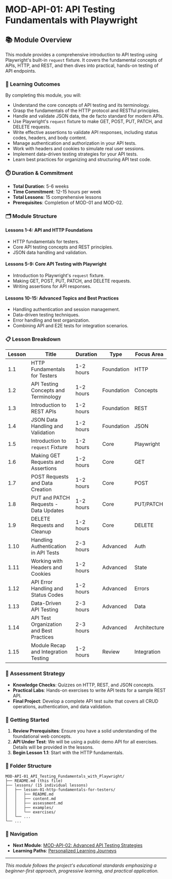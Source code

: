 # MOD-API-01: API Testing Fundamentals with Playwright

## 📚 Module Overview

This module provides a comprehensive introduction to API testing using Playwright's built-in `request` fixture. It covers the fundamental concepts of APIs, HTTP, and REST, and then dives into practical, hands-on testing of API endpoints.

### 🎯 Learning Outcomes

By completing this module, you will:
- Understand the core concepts of API testing and its terminology.
- Grasp the fundamentals of the HTTP protocol and RESTful principles.
- Handle and validate JSON data, the de facto standard for modern APIs.
- Use Playwright's `request` fixture to make GET, POST, PUT, PATCH, and DELETE requests.
- Write effective assertions to validate API responses, including status codes, headers, and body content.
- Manage authentication and authorization in your API tests.
- Work with headers and cookies to simulate real user sessions.
- Implement data-driven testing strategies for your API tests.
- Learn best practices for organizing and structuring API test code.

### ⏱️ Duration & Commitment

- **Total Duration**: 5-6 weeks
- **Time Commitment**: 12-15 hours per week
- **Total Lessons**: 15 comprehensive lessons
- **Prerequisites**: Completion of MOD-01 and MOD-02.

### 🗂️ Module Structure

#### **Lessons 1-4: API and HTTP Foundations**
- HTTP fundamentals for testers.
- Core API testing concepts and REST principles.
- JSON data handling and validation.

#### **Lessons 5-9: Core API Testing with Playwright**
- Introduction to Playwright's `request` fixture.
- Making GET, POST, PUT, PATCH, and DELETE requests.
- Writing assertions for API responses.

#### **Lessons 10-15: Advanced Topics and Best Practices**
- Handling authentication and session management.
- Data-driven testing techniques.
- Error handling and test organization.
- Combining API and E2E tests for integration scenarios.

### 📋 Lesson Breakdown

| Lesson | Title | Duration | Type | Focus Area |
|--------|-------|----------|------|------------|
| 1.1 | HTTP Fundamentals for Testers | 1-2 hours | Foundation | HTTP |
| 1.2 | API Testing Concepts and Terminology | 1-2 hours | Foundation | Concepts |
| 1.3 | Introduction to REST APIs | 1-2 hours | Foundation | REST |
| 1.4 | JSON Data Handling and Validation | 1-2 hours | Foundation | JSON |
| 1.5 | Introduction to `request` Fixture | 1-2 hours | Core | Playwright |
| 1.6 | Making GET Requests and Assertions | 1-2 hours | Core | GET |
| 1.7 | POST Requests and Data Creation | 1-2 hours | Core | POST |
| 1.8 | PUT and PATCH Requests - Data Updates | 1-2 hours | Core | PUT/PATCH |
| 1.9 | DELETE Requests and Cleanup | 1-2 hours | Core | DELETE |
| 1.10| Handling Authentication in API Tests | 2-3 hours | Advanced | Auth |
| 1.11| Working with Headers and Cookies | 1-2 hours | Advanced | State |
| 1.12| API Error Handling and Status Codes | 1-2 hours | Advanced | Errors |
| 1.13| Data-Driven API Testing | 2-3 hours | Advanced | Data |
| 1.14| API Test Organization and Best Practices | 2-3 hours | Advanced | Architecture |
| 1.15| Module Recap and Integration Testing | 1-2 hours | Review | Integration |

### 🎯 Assessment Strategy

- **Knowledge Checks**: Quizzes on HTTP, REST, and JSON concepts.
- **Practical Labs**: Hands-on exercises to write API tests for a sample REST API.
- **Final Project**: Develop a complete API test suite that covers all CRUD operations, authentication, and data validation.

### 🚀 Getting Started

1. **Review Prerequisites**: Ensure you have a solid understanding of the foundational web concepts.
2. **API Under Test**: We will be using a public demo API for all exercises. Details will be provided in the lessons.
3. **Begin Lesson 1.1**: Start with the HTTP fundamentals.

### 📁 Folder Structure

```
MOD-API-01_API_Testing_Fundamentals_with_Playwright/
├── README.md (this file)
├── lessons/ (15 individual lessons)
│   ├── lesson-01-http-fundamentals-for-testers/
│   │   ├── README.md
│   │   ├── content.md
│   │   ├── assessment.md
│   │   ├── examples/
│   │   └── exercises/
│   └── ...
└── ...
```

### 🔗 Navigation

- **Next Module**: [MOD-API-02: Advanced API Testing Strategies](../MOD-API-02_Advanced_API_Testing_Strategies/README.md)
- **Learning Paths**: [Personalized Learning Journeys](../docs/resources/guides/learning-paths.md)

---

*This module follows the project's educational standards emphasizing a beginner-first approach, progressive learning, and practical application.*
